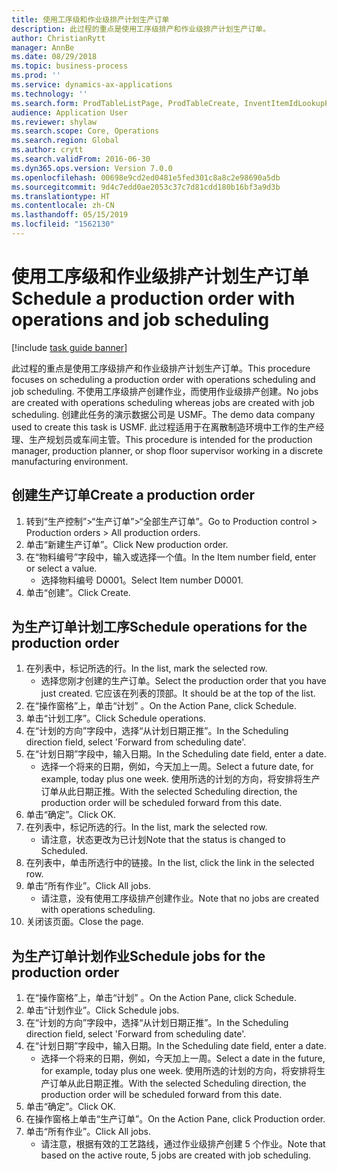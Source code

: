 ```yaml
---
title: 使用工序级和作业级排产计划生产订单
description: 此过程的重点是使用工序级排产和作业级排产计划生产订单。
author: ChristianRytt
manager: AnnBe
ms.date: 08/29/2018
ms.topic: business-process
ms.prod: ''
ms.service: dynamics-ax-applications
ms.technology: ''
ms.search.form: ProdTableListPage, ProdTableCreate, InventItemIdLookupPurchase, ProdSchedule, ProdTable, ProdRouteJob
audience: Application User
ms.reviewer: shylaw
ms.search.scope: Core, Operations
ms.search.region: Global
ms.author: crytt
ms.search.validFrom: 2016-06-30
ms.dyn365.ops.version: Version 7.0.0
ms.openlocfilehash: 00698e9cd2ed0481e5fed301c8a8c2e98690a5db
ms.sourcegitcommit: 9d4c7edd0ae2053c37c7d81cdd180b16bf3a9d3b
ms.translationtype: HT
ms.contentlocale: zh-CN
ms.lasthandoff: 05/15/2019
ms.locfileid: "1562130"
---
```

# <a name="schedule-a-production-order-with-operations-and-job-scheduling"></a><span data-ttu-id="3a8a5-103">使用工序级和作业级排产计划生产订单</span><span class="sxs-lookup"><span data-stu-id="3a8a5-103">Schedule a production order with operations and job scheduling</span></span>

[!include [task guide banner](../../includes/task-guide-banner.md)]

<span data-ttu-id="3a8a5-104">此过程的重点是使用工序级排产和作业级排产计划生产订单。</span><span class="sxs-lookup"><span data-stu-id="3a8a5-104">This procedure focuses on scheduling a production order with operations scheduling and job scheduling.</span></span> <span data-ttu-id="3a8a5-105">不使用工序级排产创建作业，而使用作业级排产创建。</span><span class="sxs-lookup"><span data-stu-id="3a8a5-105">No jobs are created with operations scheduling whereas jobs are created with job scheduling.</span></span> <span data-ttu-id="3a8a5-106">创建此任务的演示数据公司是 USMF。</span><span class="sxs-lookup"><span data-stu-id="3a8a5-106">The demo data company used to create this task is USMF.</span></span> <span data-ttu-id="3a8a5-107">此过程适用于在离散制造环境中工作的生产经理、生产规划员或车间主管。</span><span class="sxs-lookup"><span data-stu-id="3a8a5-107">This procedure is intended for the production manager, production planner, or shop floor supervisor working in a discrete manufacturing environment.</span></span>


## <a name="create-a-production-order"></a><span data-ttu-id="3a8a5-108">创建生产订单</span><span class="sxs-lookup"><span data-stu-id="3a8a5-108">Create a production order</span></span>
1. <span data-ttu-id="3a8a5-109">转到“生产控制”>“生产订单”>“全部生产订单”。</span><span class="sxs-lookup"><span data-stu-id="3a8a5-109">Go to Production control > Production orders > All production orders.</span></span>
2. <span data-ttu-id="3a8a5-110">单击“新建生产订单”。</span><span class="sxs-lookup"><span data-stu-id="3a8a5-110">Click New production order.</span></span>
3. <span data-ttu-id="3a8a5-111">在“物料编号”字段中，输入或选择一个值。</span><span class="sxs-lookup"><span data-stu-id="3a8a5-111">In the Item number field, enter or select a value.</span></span>
    * <span data-ttu-id="3a8a5-112">选择物料编号 D0001。</span><span class="sxs-lookup"><span data-stu-id="3a8a5-112">Select Item number D0001.</span></span>  
4. <span data-ttu-id="3a8a5-113">单击“创建”。</span><span class="sxs-lookup"><span data-stu-id="3a8a5-113">Click Create.</span></span>

## <a name="schedule-operations-for-the-production-order"></a><span data-ttu-id="3a8a5-114">为生产订单计划工序</span><span class="sxs-lookup"><span data-stu-id="3a8a5-114">Schedule operations for the production order</span></span>
1. <span data-ttu-id="3a8a5-115">在列表中，标记所选的行。</span><span class="sxs-lookup"><span data-stu-id="3a8a5-115">In the list, mark the selected row.</span></span>
    * <span data-ttu-id="3a8a5-116">选择您刚才创建的生产订单。</span><span class="sxs-lookup"><span data-stu-id="3a8a5-116">Select the production order that you have just created.</span></span> <span data-ttu-id="3a8a5-117">它应该在列表的顶部。</span><span class="sxs-lookup"><span data-stu-id="3a8a5-117">It should be at the top of the list.</span></span>      
2. <span data-ttu-id="3a8a5-118">在“操作窗格”上，单击“计划” 。</span><span class="sxs-lookup"><span data-stu-id="3a8a5-118">On the Action Pane, click Schedule.</span></span>
3. <span data-ttu-id="3a8a5-119">单击“计划工序”。</span><span class="sxs-lookup"><span data-stu-id="3a8a5-119">Click Schedule operations.</span></span>
4. <span data-ttu-id="3a8a5-120">在“计划的方向”字段中，选择“从计划日期正推”。</span><span class="sxs-lookup"><span data-stu-id="3a8a5-120">In the Scheduling direction field, select 'Forward from scheduling date'.</span></span>
5. <span data-ttu-id="3a8a5-121">在“计划日期”字段中，输入日期。</span><span class="sxs-lookup"><span data-stu-id="3a8a5-121">In the Scheduling date field, enter a date.</span></span>
    * <span data-ttu-id="3a8a5-122">选择一个将来的日期，例如，今天加上一周。</span><span class="sxs-lookup"><span data-stu-id="3a8a5-122">Select a future date, for example, today plus one week.</span></span> <span data-ttu-id="3a8a5-123">使用所选的计划的方向，将安排将生产订单从此日期正推。</span><span class="sxs-lookup"><span data-stu-id="3a8a5-123">With the selected Scheduling direction, the production order will be scheduled forward from this date.</span></span>  
6. <span data-ttu-id="3a8a5-124">单击“确定”。</span><span class="sxs-lookup"><span data-stu-id="3a8a5-124">Click OK.</span></span>
7. <span data-ttu-id="3a8a5-125">在列表中，标记所选的行。</span><span class="sxs-lookup"><span data-stu-id="3a8a5-125">In the list, mark the selected row.</span></span>
    * <span data-ttu-id="3a8a5-126">请注意，状态更改为已计划</span><span class="sxs-lookup"><span data-stu-id="3a8a5-126">Note that the status is changed to Scheduled.</span></span>  
8. <span data-ttu-id="3a8a5-127">在列表中，单击所选行中的链接。</span><span class="sxs-lookup"><span data-stu-id="3a8a5-127">In the list, click the link in the selected row.</span></span>
9. <span data-ttu-id="3a8a5-128">单击“所有作业”。</span><span class="sxs-lookup"><span data-stu-id="3a8a5-128">Click All jobs.</span></span>
    * <span data-ttu-id="3a8a5-129">请注意，没有使用工序级排产创建作业。</span><span class="sxs-lookup"><span data-stu-id="3a8a5-129">Note that no jobs are created with operations scheduling.</span></span>  
10. <span data-ttu-id="3a8a5-130">关闭该页面。</span><span class="sxs-lookup"><span data-stu-id="3a8a5-130">Close the page.</span></span>

## <a name="schedule-jobs-for-the-production-order"></a><span data-ttu-id="3a8a5-131">为生产订单计划作业</span><span class="sxs-lookup"><span data-stu-id="3a8a5-131">Schedule jobs for the production order</span></span>
1. <span data-ttu-id="3a8a5-132">在“操作窗格”上，单击“计划” 。</span><span class="sxs-lookup"><span data-stu-id="3a8a5-132">On the Action Pane, click Schedule.</span></span>
2. <span data-ttu-id="3a8a5-133">单击“计划作业”。</span><span class="sxs-lookup"><span data-stu-id="3a8a5-133">Click Schedule jobs.</span></span>
3. <span data-ttu-id="3a8a5-134">在“计划的方向”字段中，选择“从计划日期正推”。</span><span class="sxs-lookup"><span data-stu-id="3a8a5-134">In the Scheduling direction field, select 'Forward from scheduling date'.</span></span>
4. <span data-ttu-id="3a8a5-135">在“计划日期”字段中，输入日期。</span><span class="sxs-lookup"><span data-stu-id="3a8a5-135">In the Scheduling date field, enter a date.</span></span>
    * <span data-ttu-id="3a8a5-136">选择一个将来的日期，例如，今天加上一周。</span><span class="sxs-lookup"><span data-stu-id="3a8a5-136">Select a date in the future, for example, today plus one week.</span></span> <span data-ttu-id="3a8a5-137">使用所选的计划的方向，将安排将生产订单从此日期正推。</span><span class="sxs-lookup"><span data-stu-id="3a8a5-137">With the selected Scheduling direction, the production order will be scheduled forward from this date.</span></span>  
5. <span data-ttu-id="3a8a5-138">单击“确定”。</span><span class="sxs-lookup"><span data-stu-id="3a8a5-138">Click OK.</span></span>
6. <span data-ttu-id="3a8a5-139">在操作窗格上单击“生产订单”。</span><span class="sxs-lookup"><span data-stu-id="3a8a5-139">On the Action Pane, click Production order.</span></span>
7. <span data-ttu-id="3a8a5-140">单击“所有作业”。</span><span class="sxs-lookup"><span data-stu-id="3a8a5-140">Click All jobs.</span></span>
    * <span data-ttu-id="3a8a5-141">请注意，根据有效的工艺路线，通过作业级排产创建 5 个作业。</span><span class="sxs-lookup"><span data-stu-id="3a8a5-141">Note that based on the active route, 5 jobs are created with job scheduling.</span></span>  

